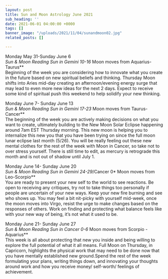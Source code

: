 ```yaml
---
layout: post
title: Sun and Moon Astrology June 2021
sub_heading: ''
date: 2021-06-01 04:00:00 +0000
tags: []
banner_image: "/uploads/2021/11/04/sunandmoon02.jpg"
related_posts: []

---
```

Monday May 31-Sunday June 6  
**Sun & Moon Reading Sun in Gemini 10*-16* Moon moves from Aquarius-Taurus**  
Beginning of the week you are considering how to innovate what you create in the future based on new spiritual beliefs and thinking. Thursday Moon shifts into Aries mid-day creating an afternoon/evening energy surge that may lead to even more new ideas for the next 2 days. Expect to receive some kind of spiritual push this weekend to help solidify your new thinking.

Monday June 7- Sunday June 13  
**Sun & Moon Reading Sun in Gemini 17*-23* Moon moves from Taurus-Cancer**  
The beginning of the week you are actively making decisions on what you want to create, ultimately building to the New Moon Solar Eclipse happening around 7am EST Thursday morning. This new moon is helping you to internalize this new you that you have been trying on since the full moon lunar eclipse last month (5/26). You will be really feeling out these new mental clothes for the rest of the week with Moon in Cancer, so take not to over stress yourself. There is still time to edit, as mercury is retrograde this month and is not out of shadow until July 1.

Monday June 14- Sunday June 20  
**Sun & Moon Reading Sun in Gemini 24*-29*/Cancer 0* Moon moves from Leo-Scorpio**  
You are ready to present your new self to the world to see reactions. Be open to receiving any critiques, try not to take things too personally if people are uncertain of your new ways. Keep your new fire burning and see who shows up. You may feel a bit nit-picky with yourself mid-week, once the moon moves into Virgo, resist the urge to make changes based on the responses of others. Work on finding and protecting what balance feels like with your new way of being, it’s not what it used to be.

Monday June 21- Sunday June 27  
**Sun & Moon Reading Sun in Cancer 0*-6* Moon moves from Scorpio -Aquarius**  
This week is all about protecting that new you inside and being willing to explore the full potential of what it all means. Full Moon on Thursday, in Capricorn, highlights the physical work that may need to be done now that you have mentally established new ground.Spend the rest of the week formulating your plans, writing things down, and innovating your thoughts around work and how you receive money/ self-worth/ feelings of achievement.